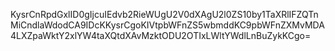 KysrCnRpdGxlID0gIjcuIEdvb2RieWUgU2V0dXAgU2l0ZS10by1TaXRlIFZQTnMiCndlaWdodCA9IDcKKysrCgoKIVtpbWFnZS5wbmddKC9pbWFnZXMvMDA4LXZpaWktY2xlYW4taXQtdXAvMzktODU2OTIxLWltYWdlLnBuZykKCgo=